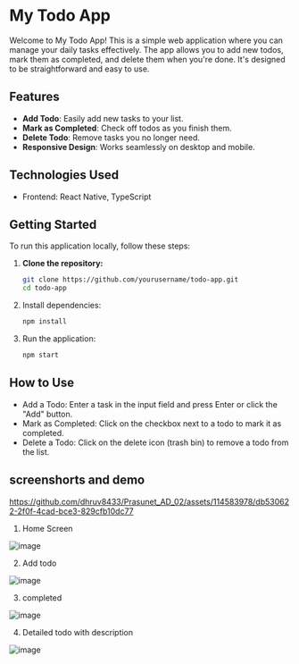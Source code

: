 # My Todo App

Welcome to My Todo App! This is a simple web application where you can manage your daily tasks effectively. The app allows you to add new todos, mark them as completed, and delete them when you're done. It's designed to be straightforward and easy to use.

## Features

- **Add Todo**: Easily add new tasks to your list.
- **Mark as Completed**: Check off todos as you finish them.
- **Delete Todo**: Remove tasks you no longer need.
- **Responsive Design**: Works seamlessly on desktop and mobile.

## Technologies Used

- Frontend: React Native, TypeScript

## Getting Started

To run this application locally, follow these steps:

1. **Clone the repository:**

   ```bash
   git clone https://github.com/yourusername/todo-app.git
   cd todo-app

2. Install dependencies:
   ```bash
   npm install

3. Run the application:
   ```bash
   npm start


## How to Use
- Add a Todo: Enter a task in the input field and press Enter or click the "Add" button.
- Mark as Completed: Click on the checkbox next to a todo to mark it as completed.
- Delete a Todo: Click on the delete icon (trash bin) to remove a todo from the list.

## screenshorts and demo

https://github.com/dhruv8433/Prasunet_AD_02/assets/114583978/db530622-2f0f-4cad-bce3-829cfb10dc77

1. Home Screen

![image](https://github.com/dhruv8433/Prasunet_AD_02/assets/114583978/91cb1853-40cb-4f50-ba1d-27e1f06598f6)

2. Add todo

![image](https://github.com/dhruv8433/Prasunet_AD_02/assets/114583978/4fb16da1-a68a-40a1-ae95-df3a2ad2f687)

3. completed

![image](https://github.com/dhruv8433/Prasunet_AD_02/assets/114583978/90b283eb-a6aa-41ad-b949-a50c3c381bab)

4. Detailed todo with description

![image](https://github.com/dhruv8433/Prasunet_AD_02/assets/114583978/b7989ad6-5509-4beb-a8ab-1d1c926f0a91)



